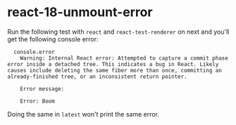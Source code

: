 # react-18-unmount-error

Run the following test with `react` and `react-test-renderer` on next and you'll get the following console error:

```
  console.error
    Warning: Internal React error: Attempted to capture a commit phase error inside a detached tree. This indicates a bug in React. Likely causes include deleting the same fiber more than once, committing an already-finished tree, or an inconsistent return pointer.
    
    Error message:
    
    Error: Boom
```

Doing the same in `latest` won't print the same error.